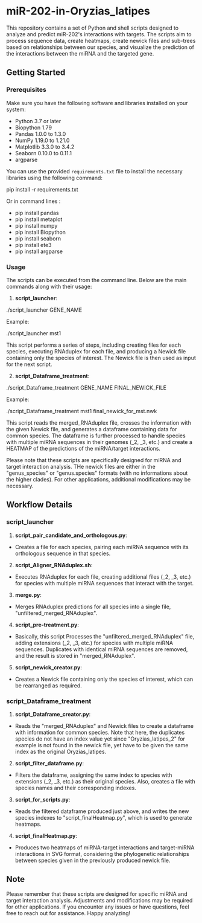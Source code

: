 # miR-202-in-Oryzias_latipes


This repository contains a set of Python and shell scripts designed to analyze and predict miR-202's interactions with targets. The scripts aim to process sequence data, create heatmaps, create newick files and sub-trees based on relationships between our species, and visualize the prediction of the interactions between the miRNA and the targeted gene.

## Getting Started

### Prerequisites

Make sure you have the following software and libraries installed on your system:

- Python 3.7 or later
- Biopython 1.79
- Pandas 1.0.0 to 1.3.0
- NumPy 1.19.0 to 1.21.0
- Matplotlib 3.3.0 to 3.4.2
- Seaborn 0.10.0 to 0.11.1
- argparse

You can use the provided `requirements.txt` file to install the necessary libraries using the following command:

pip install -r requirements.txt

Or in command lines : 
- pip install pandas
- pip install metaplot
- pip install numpy
- pip install Biopython
- pip install seaborn
- pip install ete3
- pip install argparse 


### Usage

The scripts can be executed from the command line. Below are the main commands along with their usage:

1. **script_launcher**:

./script_launcher GENE_NAME


Example: 

./script_launcher mst1



This script performs a series of steps, including creating files for each species, executing RNAduplex for each file, and producing a Newick file containing only the species of interest. The Newick file is then used as input for the next script.

2. **script_Dataframe_treatment**:

./script_Dataframe_treatment GENE_NAME FINAL_NEWICK_FILE


Example:

./script_Dataframe_treatment mst1 final_newick_for_mst.nwk


This script reads the merged_RNAduplex file, crosses the information with the given Newick file, and generates a dataframe containing data for common species. The dataframe is further processed to handle species with multiple miRNA sequences in their genomes (_2, _3, etc.) and create a HEATMAP of the predictions of the miRNA/target interactions.

Please note that these scripts are specifically designed for miRNA and target interaction analysis. THe newick files are either in the "genus_species" or "genus.species" formats (with no informations about the higher clades). For other applications, additional modifications may be necessary.

## Workflow Details

### script_launcher

1. **script_pair_candidate_and_orthologous.py**:
- Creates a file for each species, pairing each miRNA sequence with its orthologous sequence in that species.

2. **script_Aligner_RNAduplex.sh**:
- Executes RNAduplex for each file, creating additional files (_2, _3, etc.) for species with multiple miRNA sequences that interact with the target.

3. **merge.py**:
- Merges RNAduplex predictions for all species into a single file, "unfiltered_merged_RNAduplex".

4. **script_pre-treatment.py**:
- Basically, this script Processes the "unfiltered_merged_RNAduplex" file, adding extensions (_2, _3, etc.) for species with multiple miRNA sequences. Duplicates with identical miRNA sequences are removed, and the result is stored in "merged_RNAduplex".

5. **script_newick_creator.py**:
- Creates a Newick file containing only the species of interest, which can be rearranged as required.


### script_Dataframe_treatment

1. **script_Dataframe_creator.py**:
- Reads the "merged_RNAduplex" and Newick files to create a dataframe with information for common species. Note that here, the duplicates species do not have an index value yet since "Oryzias_latipes_2" for example is not found in the newick file, yet have to be given the same index as the original Oryzias_latipes.

2. **script_filter_dataframe.py**:
- Filters the dataframe, assigning the same index to species with extensions (_2, _3, etc.) as their original species. Also, creates a file with species names and their corresponding indexes.

3. **script_for_scripts.py**:
- Reads the filtered dataframe produced just above, and writes the new species indexes to "script_finalHeatmap.py", which is used to generate heatmaps.

4. **script_finalHeatmap.py**:
- Produces two heatmaps of miRNA-target interactions and target-miRNA interactions in SVG format, considering the phylogenetic relationships between species given in the previously produced newick file.

## Note

Please remember that these scripts are designed for specific miRNA and target interaction analysis. Adjustments and modifications may be required for other applications. If you encounter any issues or have questions, feel free to reach out for assistance. Happy analyzing!
